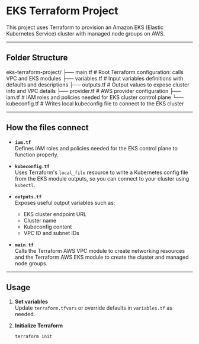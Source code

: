 # EKS Terraform Project

This project uses Terraform to provision an Amazon EKS (Elastic Kubernetes Service) cluster with managed node groups on AWS.

---

## Folder Structure
eks-terraform-project/
├── main.tf # Root Terraform configuration: calls VPC and EKS modules
├── variables.tf # Input variables definitions with defaults and descriptions
├── outputs.tf # Output values to expose cluster info and VPC details
├── provider.tf # AWS provider configuration
├── iam.tf # IAM roles and policies needed for EKS cluster control plane
└── kubeconfig.tf # Writes local kubeconfig file to connect to the EKS cluster


---

## How the files connect

- **`iam.tf`**  
  Defines IAM roles and policies needed for the EKS control plane to function properly.

- **`kubeconfig.tf`**  
  Uses Terraform's `local_file` resource to write a Kubernetes config file from the EKS module outputs, so you can connect to your cluster using `kubectl`.

- **`outputs.tf`**  
  Exposes useful output variables such as:
  - EKS cluster endpoint URL  
  - Cluster name  
  - Kubeconfig content  
  - VPC ID and subnet IDs  

- **`main.tf`**  
  Calls the Terraform AWS VPC module to create networking resources and the Terraform AWS EKS module to create the cluster and managed node groups.

---

## Usage

1. **Set variables**  
   Update `terraform.tfvars` or override defaults in `variables.tf` as needed.

2. **Initialize Terraform**  
   ```bash
   terraform init
